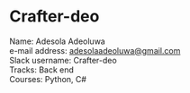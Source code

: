 # Crafter-deo
Name: Adesola Adeoluwa<br>
e-mail address: adesolaadeoluwa@gmail.com<br>
Slack username: Crafter-deo<br>
Tracks: Back end<br>
Courses: Python, C#<br>
